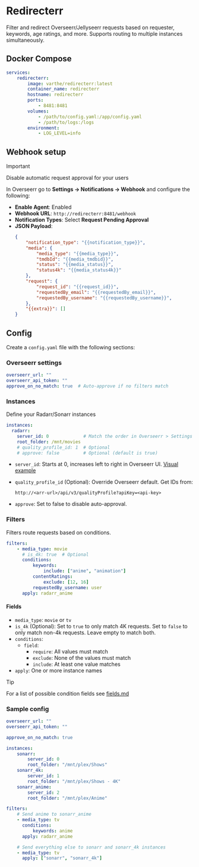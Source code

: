 # Redirecterr

Filter and redirect Overseerr/Jellyseerr requests based on requester, keywords, age ratings, and more. Supports routing to multiple instances simultaneously.

## Docker Compose
```yaml
services:
    redirecterr:
        image: varthe/redirecterr:latest
        container_name: redirecterr
        hostname: redirecterr
        ports:
            - 8481:8481
        volumes:
            - /path/to/config.yaml:/app/config.yaml
            - /path/to/logs:/logs
        environment:
            - LOG_LEVEL=info
```

## Webhook setup
> [!IMPORTANT]  
> Disable automatic request approval for your users

In Overseerr go to **Settings -> Notifications -> Webhook** and configure the following:

-   **Enable Agent**: Enabled
-   **Webhook URL**: `http://redirecterr:8481/webhook`
-   **Notification Types**: Select **Request Pending Approval**
-   **JSON Payload**:
    ```json
    {
        "notification_type": "{{notification_type}}",
        "media": {
            "media_type": "{{media_type}}",
            "tmdbId": "{{media_tmdbid}}",
            "status": "{{media_status}}",
            "status4k": "{{media_status4k}}"
        },
        "request": {
            "request_id": "{{request_id}}",
            "requestedBy_email": "{{requestedBy_email}}",
            "requestedBy_username": "{{requestedBy_username}}",
        },
        "{{extra}}": []
    }
    ```
## Config
Create a `config.yaml` file with the following sections:

### Overseerr settings
```yaml
overseerr_url: ""
overseerr_api_token: ""
approve_on_no_match: true  # Auto-approve if no filters match
```

### Instances
Define your Radarr/Sonarr instances

```yaml
instances:
  radarr:                    
    server_id: 0             # Match the order in Overseerr > Settings > Services (example below)
    root_folder: /mnt/movies
    # quality_profile_id: 1  # Optional
    # approve: false         # Optional (default is true)
```

- `server_id`: Starts at 0, increases left to right in Overseerr UI. [Visual example](https://github.com/user-attachments/assets/a7a60d91-0f24-42a9-bbe1-ea4f1c945e6a)
- `quality_profile_id` (Optional): Override Overseerr default. Get IDs from:

  ```
  http://<arr-url>/api/v3/qualityProfile?apiKey=<api-key>
  ```
- `approve`: Set to false to disable auto-approval.


### Filters

Filters route requests based on conditions.


```yaml
filters:
    - media_type: movie
      # is_4k: true  # Optional
      conditions:
          keywords:
              include: ["anime", "animation"]
          contentRatings:
              exclude: [12, 16]
          requestedBy_username: user
      apply: radarr_anime
```

#### Fields

-   `media_type`: `movie` or `tv`
-   `is_4k` (Optional): Set to `true` to only match 4K requests. Set to `false` to only match non-4k requests. Leave empty to match both.
-   `conditions`:
    - `field`:
        -   `require`: All values must match
        -   `exclude`: None of the values must match
        -   `include`: At least one value matches
-   `apply`: One or more instance names

> [!TIP]  
> For a list of possible condition fields see [fields.md](https://github.com/varthe/Redirecterr/blob/main/fields.md)

### Sample config
```yaml
overseerr_url: ""
overseerr_api_token: ""

approve_on_no_match: true

instances:
    sonarr:
        server_id: 0
        root_folder: "/mnt/plex/Shows"
    sonarr_4k:
        server_id: 1
        root_folder: "/mnt/plex/Shows - 4K"
    sonarr_anime:
        server_id: 2
        root_folder: "/mnt/plex/Anime"

filters:
    # Send anime to sonarr_anime
    - media_type: tv
      conditions:
          keywords: anime
      apply: radarr_anime

    # Send everything else to sonarr and sonarr_4k instances
    - media_type: tv
      apply: ["sonarr", "sonarr_4k"]
```